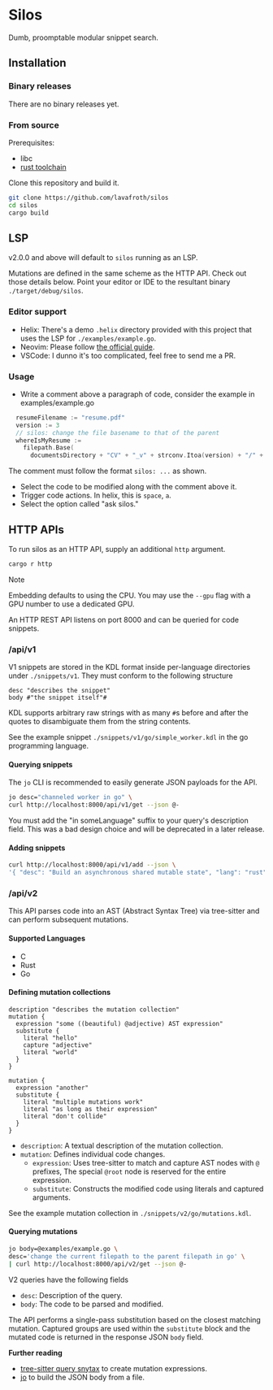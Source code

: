 # Silos

Dumb, proomptable modular snippet search.

## Installation

### Binary releases

There are no binary releases yet.

### From source

Prerequisites:

- libc
- [rust toolchain](https://rustup.rs)

Clone this repository and build it.

``` sh
git clone https://github.com/lavafroth/silos
cd silos
cargo build
```

## LSP

v2.0.0 and above will default to `silos` running as an LSP.

Mutations are defined in the same scheme as the HTTP API. Check out those details below. Point your editor or IDE to the resultant binary `./target/debug/silos`.

### Editor support

- Helix: There's a demo `.helix` directory provided with this project that uses the LSP for `./examples/example.go`.
- Neovim: Please follow [the official guide](https://neovim.io/doc/user/lsp.html).
- VSCode: I dunno it's too complicated, feel free to send me a PR.

### Usage

- Write a comment above a paragraph of code, consider the example in examples/example.go

``` go
  resumeFilename := "resume.pdf"
  version := 3
  // silos: change the file basename to that of the parent
  whereIsMyResume :=
    filepath.Base(
      documentsDirectory + "CV" + "_v" + strconv.Itoa(version) + "/" + resumeFilename)
```

The comment must follow the format `silos: ...` as shown.

- Select the code to be modified along with the comment above it.
- Trigger code actions. In helix, this is `space`, `a`.
- Select the option called "ask silos."

## HTTP APIs

To run silos as an HTTP API, supply an additional `http` argument.

``` sh
cargo r http
```

> [!NOTE]
>
> Embedding defaults to using the CPU. You may use the `--gpu` flag with a GPU number to use a dedicated GPU.

An HTTP REST API listens on port 8000 and can be queried for code snippets.

### /api/v1

V1 snippets are stored in the KDL format inside per-language directories under `./snippets/v1`. They must conform to the following structure

``` kdl
desc "describes the snippet"
body #"the snippet itself"#
```

KDL supports arbitrary raw strings with as many `#`s before and after the quotes to disambiguate them from the string contents.

See the example snippet `./snippets/v1/go/simple_worker.kdl` in the go programming language.

#### Querying snippets

The `jo` CLI is recommended to easily generate JSON payloads for the API.

``` sh
jo desc="channeled worker in go" \
curl http://localhost:8000/api/v1/get --json @-
```

You must add the "in someLanguage" suffix to your query's description field. This was a bad design choice and will be deprecated in a later release.

#### Adding snippets

``` sh
curl http://localhost:8000/api/v1/add --json \
'{ "desc": "Build an asynchronous shared mutable state", "lang": "rust", "body": "let object = Arc::new(Mutex::new(old));" }'
```

### /api/v2

This API parses code into an AST (Abstract Syntax Tree) via tree-sitter and can perform subsequent mutations.

#### Supported Languages

- C
- Rust
- Go

#### Defining mutation collections

``` kdl
description "describes the mutation collection"
mutation {
  expression "some ((beautiful) @adjective) AST expression"
  substitute {
    literal "hello"
    capture "adjective"
    literal "world"
  }
}

mutation {
  expression "another"
  substitute {
    literal "multiple mutations work"
    literal "as long as their expression"
    literal "don't collide"
  }
}
```

- `description`: A textual description of the mutation collection.
- `mutation`:  Defines individual code changes.
  - `expression`: Uses tree-sitter to match and capture AST nodes with `@` prefixes, The special `@root` node is reserved for the entire expression.
  - `substitute`:  Constructs the modified code using literals and captured arguments.

See the example mutation collection in `./snippets/v2/go/mutations.kdl`.

#### Querying mutations

``` sh
jo body=@examples/example.go \
desc='change the current filepath to the parent filepath in go' \
| curl http://localhost:8000/api/v2/get --json @-
```

V2 queries have the following fields

- `desc`: Description of the query.
- `body`:  The code to be parsed and modified.

The API performs a single-pass substitution based on the closest matching mutation. Captured groups are used within the `substitute` block and the mutated code is returned in the response JSON `body` field.

**Further reading**

- [tree-sitter query snytax](https://tree-sitter.github.io/tree-sitter/using-parsers/queries/1-syntax.html) to create mutation expressions.
- [jo](https://github.com/jpmens/jo) to build the JSON body from a file.
